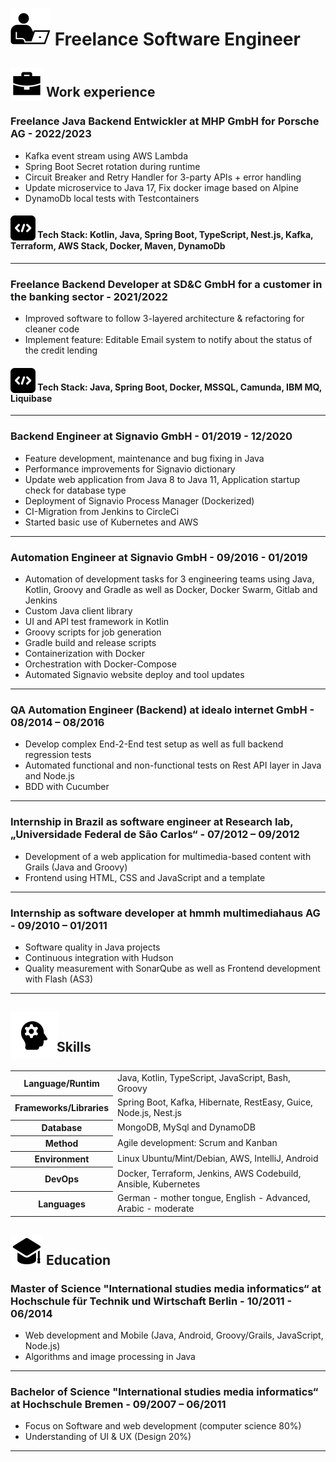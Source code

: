 # <img src="assets/images/dev.svg" style="vertical-align:-15%"> Freelance Software Engineer

## <img src="assets/images/work.svg" style="vertical-align:-26%"> Work experience

### Freelance Java Backend Entwickler at MHP GmbH for Porsche AG - 2022/2023
- Kafka event stream using AWS Lambda
- Spring Boot Secret rotation during runtime
- Circuit Breaker and Retry Handler for 3-party APIs + error handling
- Update microservice to Java 17, Fix docker image based on Alpine
- DynamoDb local tests with Testcontainers

#### <img src="assets/images/coding.svg" style="vertical-align:-25%"> Tech Stack: Kotlin, Java, Spring Boot, TypeScript, Nest.js, Kafka, Terraform, AWS Stack, Docker, Maven, DynamoDb

***

### Freelance Backend Developer at SD&C GmbH for a customer in the banking sector - 2021/2022
- Improved software to follow 3-layered architecture & refactoring for cleaner code
- Implement feature: Editable Email system to notify about the status of the credit lending

#### <img src="assets/images/coding.svg" style="vertical-align:-25%"> Tech Stack: Java, Spring Boot, Docker, MSSQL, Camunda, IBM MQ, Liquibase

***

### Backend Engineer at Signavio GmbH - 01/2019 - 12/2020
- Feature development, maintenance and bug fixing in Java
- Performance improvements for Signavio dictionary
- Update web application from Java 8 to Java 11, Application startup check for database type
- Deployment of Signavio Process Manager (Dockerized)
- CI-Migration from Jenkins to CircleCi 
- Started basic use of Kubernetes and AWS

***

### Automation Engineer at Signavio GmbH - 09/2016 - 01/2019
- Automation of development tasks for 3 engineering teams using Java, Kotlin, Groovy and Gradle as well as Docker, Docker
  Swarm, Gitlab and Jenkins
- Custom Java client library
- UI and API test framework in Kotlin
- Groovy scripts for job generation
- Gradle build and release scripts
- Containerization with Docker
- Orchestration with Docker-Compose
- Automated Signavio website deploy and tool updates

***

### QA Automation Engineer (Backend) at idealo internet GmbH - 08/2014 – 08/2016
- Develop complex End-2-End test setup as well as full backend regression tests
- Automated functional and non-functional tests on Rest API layer in Java and Node.js 
- BDD with Cucumber

***

### Internship in Brazil as software engineer at Research lab, „Universidade Federal de São Carlos“ - 07/2012 – 09/2012
- Development of a web application for multimedia-based content with Grails (Java and Groovy)
- Frontend using HTML, CSS and JavaScript and a template

***

### Internship as software developer at hmmh multimediahaus AG - 09/2010 – 01/2011
 - Software quality in Java projects
 - Continuous integration with Hudson
 - Quality measurement with SonarQube as well as Frontend development with Flash (AS3)

***

## <img src="assets/images/skills.svg" style="vertical-align:-48%;margin-right:-7px"> Skills

<table>
  <tr>
    <th>Language/Runtim</th>
    <td>Java, Kotlin, TypeScript, JavaScript, Bash, Groovy</td>
  </tr>
  <tr>
    <th>Frameworks/Libraries</th>
    <td>Spring Boot, Kafka, Hibernate, RestEasy, Guice, Node.js, Nest.js</td>
  </tr>
  <tr>
    <th>Database</th>
    <td>MongoDB, MySql and DynamoDB </td>
  </tr>
  <tr>
    <th>Method</th>
    <td>Agile development: Scrum and Kanban</td>
  </tr>
  <tr>
    <th>Environment</th>
    <td>Linux Ubuntu/Mint/Debian, AWS, IntelliJ, Android</td>
  </tr>
  <tr>
    <th>DevOps</th>
    <td>Docker, Terraform, Jenkins, AWS Codebuild, Ansible, Kubernetes </td>
  </tr>
  <tr>
    <th>Languages</th>
    <td>German - mother tongue, English - Advanced, Arabic - moderate</td>
  </tr>
</table>

## <img src="assets/images/education.svg" style="vertical-align:-18%"> Education

### Master of Science "International studies media informatics“ at Hochschule für Technik und Wirtschaft Berlin - 10/2011 - 06/2014
- Web development and Mobile (Java, Android, Groovy/Grails, JavaScript, Node.js)
- Algorithms and image processing in Java

***

### Bachelor of Science "International studies media informatics“ at Hochschule Bremen - 09/2007 – 06/2011
- Focus on Software and web development (computer science 80%)
- Understanding of UI & UX (Design 20%)

***
